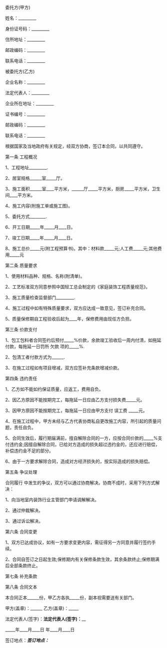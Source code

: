 
 


委托方(甲方)


姓名：_________


身份证号码：_________


住所地址：_________


邮政编码：_________


联系电话：_________


被委托方(乙方)


企业名称：_________


法定代表人：_________


企业所在地址：_________


证书编号：_________


邮政编码：_________


联系电话：_________


根据国家及当地政府有关规定，经双方协商，签订本合同，以共同遵守。


第一条 工程概况


1、工程地址_________.


2、居室规格______室_____厅。


3、施工面积______室____平方米，______厅_____平方米，厨房_____平方米，卫生间____平方米。


4、施工内容(附施工单或施工图)。


5、委托方式________.


6、开工日期_____年_____月____日。


7、竣工日期_____年_____月____日。


8、施工总价_____元(附工程预算书)。其中：材料款_____元;人工费_____元;其他费用_____元


第二条 质量要求


1、使用材料品种、规格、名称(附清单)。


2、工艺标准双方同意参照中国轻工总会制定的《家庭装饰工程质量规范》。


3、施工质量检查监督部门_________.


4、施工过程中如有特殊质量要求，双方应达成一致意见，签订补充合同。


5、质量保修期自工程验收后起为____年，保修费用由现任方负担。


第三条 价款支付


1、包工包料者合同签约后预付_____%价款，余款竣工验收后一周内付清，如拖延付款，每拖延一日罚所
欠款
项的_____%.


2、包清工者付款方式为______.


3、在施工过程如有项目增减，双方应签补充条款增减价款。


第四条 违约责任


1、乙方如不能如约保证质量，应返工，费用自负。


2、因乙方原因不能按期完工，每拖延一日应由乙方支付损失费_____元。


3、因甲方原因不能按期完工，每拖延一日应由甲方支付
误工费
_____元。


4、在施工过程中，甲方未经与乙方代表协商私自更改施工内容，所引起的质量问题，责任自负。


5、合同生效后，履行期届满前，擅自解除合同的一方，应按合同价款的_____%支付违约金;因擅自解除合同，已给对方造成的损失超过违约金的，还应进行赔偿，补偿违约金不足的部分。


6、由于一方要求解除合同，造成对方经济损失的，按实际造成的损失赔偿。


第五条 争议处理



合同履行
中发生的争议，双方可以通过协商解决。协商不成时，采用下列方式解决：


1、向当地室内装饰行业主管部门申请调解解决。


2、通过仲裁解决。


3、通过诉讼解决。


第六条 合同变更


1、双方已达成协议，如有一方要求变更内容，需征得另一方同意并履行签约手续。


2、合同自签订之日起生效;保修期内有关保修条款生效，其余条款终止;保修期满后全部条款终止。


第七条 补充条款


第八条 合同文本


本合同正本______份，甲乙方各执_____份，副本视需要送有关部门。


甲方(盖章)：______ 乙方(盖章)：_____


法定代表人(签字)：____法定代表人(签字)：______


_____年____月____日 年____月____日


签订地点：_________签订地点：_________
 


 

 
 
 
 
 
  


  
 

  


  


  
 
 
 
 

